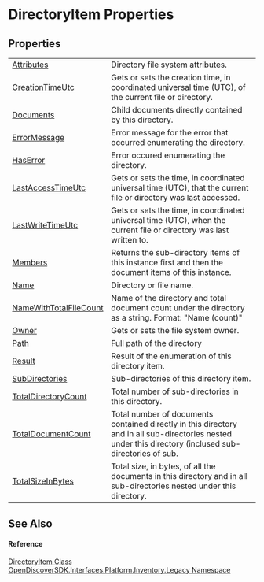 # DirectoryItem Properties




## Properties
<table>
<tr>
<td><a href="8e5dd686-8eea-6bc4-de43-c1a7e73f2df8">Attributes</a></td>
<td>Directory file system attributes.</td></tr>
<tr>
<td><a href="0205bb86-a81e-a934-d02c-5a26a2ba57bb">CreationTimeUtc</a></td>
<td>Gets or sets the creation time, in coordinated universal time (UTC), of the current file or directory.</td></tr>
<tr>
<td><a href="d8524a14-23c8-2cb9-ca22-662ddab966f0">Documents</a></td>
<td>Child documents directly contained by this directory.</td></tr>
<tr>
<td><a href="47486819-ac48-0a24-7b22-b2db43204b5c">ErrorMessage</a></td>
<td>Error message for the error that occurred enumerating the directory.</td></tr>
<tr>
<td><a href="e268142e-2833-de8c-5f12-2468f1840e85">HasError</a></td>
<td>Error occured enumerating the directory.</td></tr>
<tr>
<td><a href="58d447b2-28b4-0350-033d-bf88cdf10e53">LastAccessTimeUtc</a></td>
<td>Gets or sets the time, in coordinated universal time (UTC), that the current file or directory was last accessed.</td></tr>
<tr>
<td><a href="b1427465-6d11-d503-cfa8-2da51ec8152a">LastWriteTimeUtc</a></td>
<td>Gets or sets the time, in coordinated universal time (UTC), when the current file or directory was last written to.</td></tr>
<tr>
<td><a href="634fe4e7-4eff-4635-454d-50aa650ff00e">Members</a></td>
<td>Returns the sub-directory items of this instance first and then the document items of this instance.</td></tr>
<tr>
<td><a href="3737b6a3-c09e-acbb-89a4-69bfe0a009e8">Name</a></td>
<td>Directory or file name.</td></tr>
<tr>
<td><a href="762dc1bc-493d-1530-420d-9b1b95349bc4">NameWithTotalFileCount</a></td>
<td>Name of the directory and total document count under the directory as a string. Format: "Name (count)"</td></tr>
<tr>
<td><a href="0ddbc6a9-0593-ddf6-288f-c8faece77c90">Owner</a></td>
<td>Gets or sets the file system owner.</td></tr>
<tr>
<td><a href="4c97c4c2-b3fd-2bb8-ea38-30ba85fef48a">Path</a></td>
<td>Full path of the directory</td></tr>
<tr>
<td><a href="6bd231dd-0611-4504-3d7c-64fd10d2d3c6">Result</a></td>
<td>Result of the enumeration of this directory item.</td></tr>
<tr>
<td><a href="dbaf61dc-9eea-69ac-9ae7-7e912ac2a418">SubDirectories</a></td>
<td>Sub-directories of this directory item.</td></tr>
<tr>
<td><a href="49ea2303-52be-08e6-0d0d-fb84541d51e3">TotalDirectoryCount</a></td>
<td>Total number of sub-directories in this directory.</td></tr>
<tr>
<td><a href="f6421936-7478-3fcc-0cb2-d9d8c130926b">TotalDocumentCount</a></td>
<td>Total number of documents contained directly in this directory and in all sub-directories nested under this directory (inclused sub-directories of sub.</td></tr>
<tr>
<td><a href="8630444f-3f13-713c-a874-059ba3108d6b">TotalSizeInBytes</a></td>
<td>Total size, in bytes, of all the documents in this directory and in all sub-directories nested under this directory.</td></tr>
</table>

## See Also


#### Reference
<a href="03df6d9a-23ce-b644-19aa-f328dfaa8a81">DirectoryItem Class</a>  
<a href="1c770892-a5f4-0d92-a48f-ee1036830f05">OpenDiscoverSDK.Interfaces.Platform.Inventory.Legacy Namespace</a>  
